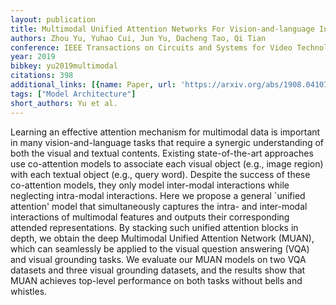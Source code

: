 ```yaml
---
layout: publication
title: Multimodal Unified Attention Networks For Vision-and-language Interactions
authors: Zhou Yu, Yuhao Cui, Jun Yu, Dacheng Tao, Qi Tian
conference: IEEE Transactions on Circuits and Systems for Video Technology
year: 2019
bibkey: yu2019multimodal
citations: 398
additional_links: [{name: Paper, url: 'https://arxiv.org/abs/1908.04107'}]
tags: ["Model Architecture"]
short_authors: Yu et al.
---
```

Learning an effective attention mechanism for multimodal data is important in
many vision-and-language tasks that require a synergic understanding of both
the visual and textual contents. Existing state-of-the-art approaches use
co-attention models to associate each visual object (e.g., image region) with
each textual object (e.g., query word). Despite the success of these
co-attention models, they only model inter-modal interactions while neglecting
intra-modal interactions. Here we propose a general `unified attention' model
that simultaneously captures the intra- and inter-modal interactions of
multimodal features and outputs their corresponding attended representations.
By stacking such unified attention blocks in depth, we obtain the deep
Multimodal Unified Attention Network (MUAN), which can seamlessly be applied to
the visual question answering (VQA) and visual grounding tasks. We evaluate our
MUAN models on two VQA datasets and three visual grounding datasets, and the
results show that MUAN achieves top-level performance on both tasks without
bells and whistles.